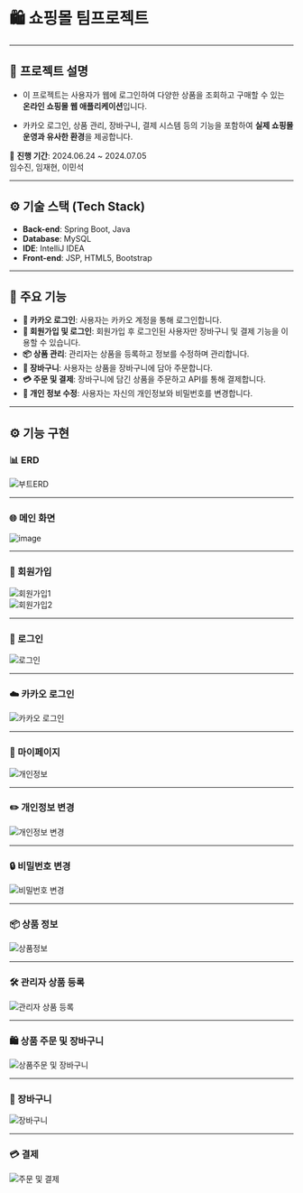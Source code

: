 # 🛍️ 쇼핑몰 팀프로젝트

---
## 📝 프로젝트 설명
- 이 프로젝트는 사용자가 웹에 로그인하여 다양한 상품을 조회하고 구매할 수 있는 **온라인 쇼핑몰 웹 애플리케이션**입니다.
  
- 카카오 로그인, 상품 관리, 장바구니, 결제 시스템 등의 기능을 포함하여 **실제 쇼핑몰 운영과 유사한 환경**을 제공합니다.  
  
  
📅 **진행 기간**: 2024.06.24 ~ 2024.07.05  
임수진, 임재현, 이민석

---

## ⚙️ 기술 스택 (Tech Stack)  

- **Back-end**: Spring Boot, Java  
- **Database**: MySQL  
- **IDE**: IntelliJ IDEA  
- **Front-end**: JSP, HTML5, Bootstrap  

---

## 🎯 주요 기능  

- **🔑 카카오 로그인**: 사용자는 카카오 계정을 통해 로그인합니다.  
- **👤 회원가입 및 로그인**: 회원가입 후 로그인된 사용자만 장바구니 및 결제 기능을 이용할 수 있습니다.  
- **📦 상품 관리**: 관리자는 상품을 등록하고 정보를 수정하며 관리합니다.  
- **🛒 장바구니**: 사용자는 상품을 장바구니에 담아 주문합니다.  
- **💳 주문 및 결제**: 장바구니에 담긴 상품을 주문하고 API를 통해 결제합니다.  
- **📝 개인 정보 수정**: 사용자는 자신의 개인정보와 비밀번호를 변경합니다.  

---

## ⚙️ 기능 구현  

### 📊 ERD  
![부트ERD](https://github.com/user-attachments/assets/1fb3e15c-86bc-45c2-945b-2598540927b2)  

---

### 🌐 메인 화면  
![image](https://github.com/user-attachments/assets/9bf39516-53fb-4d1c-b9f4-7f7ee4a90407)  

---

### 👥 회원가입  
![회원가입1](https://github.com/user-attachments/assets/456e4fdd-c3c2-4a42-80f7-b7aff3298d53)  
![회원가입2](https://github.com/user-attachments/assets/5c64cc39-fe99-4172-9c35-7d1dc80d23e0)  

---

### 🔐 로그인  
![로그인](https://github.com/user-attachments/assets/4e1e555f-b6a0-44da-8695-4fe7d62dadc5)  

---

### ☁️ 카카오 로그인  
![카카오 로그인](https://github.com/user-attachments/assets/49e4828f-9e39-4253-9732-b27315bb2d0a)  

---

### 👤 마이페이지  
![개인정보](https://github.com/user-attachments/assets/dabc3aaf-8760-413b-889a-282c204ee791)  

---

### ✏️ 개인정보 변경  
![개인정보 변경](https://github.com/user-attachments/assets/b4442656-3fe9-4e52-aa93-7ab2ded429ab)  

---

### 🔒 비밀번호 변경  
![비밀번호 변경](https://github.com/user-attachments/assets/d837f0ba-21c3-41e9-b0a1-7cc0ad922779)  

---

### 📦 상품 정보  
![상품정보](https://github.com/user-attachments/assets/d0a485db-a34d-4ad1-a0a5-3fb108485a73)  

---

### 🛠️ 관리자 상품 등록  
![관리자 상품 등록](https://github.com/user-attachments/assets/894defb2-85b3-47ec-bf62-3a074d64a8a7)  

---

### 🛍️ 상품 주문 및 장바구니  
![상품주문 및 장바구니](https://github.com/user-attachments/assets/eb4a1f65-5352-47e3-bd64-53ba8eb55e15)  

---

### 🛒 장바구니  
![장바구니](https://github.com/user-attachments/assets/4de4166d-c85e-416c-a9fd-36774f26f0a0)  

---

### 💳 결제  
![주문 및 결제](https://github.com/user-attachments/assets/c902b34e-6034-406e-b8db-08cd33f81195)  
